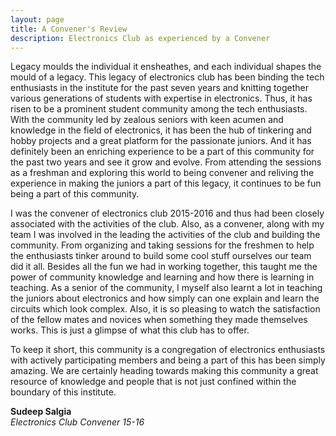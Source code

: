 ```yaml
---
layout: page
title: A Convener's Review
description: Electronics Club as experienced by a Convener
---
```


Legacy moulds the individual it ensheathes, and each individual shapes the mould of a legacy. This legacy of electronics club has been binding the tech enthusiasts in the institute for the past seven years and knitting together various generations of students with expertise in electronics. Thus, it has risen to be a prominent student community among the tech enthusiasts. With the community led by zealous seniors with keen acumen and knowledge in the field of electronics, it has been the hub of tinkering and hobby projects and a great platform for the passionate juniors. And it has definitely been an enriching experience to be a part of this community for the past two years and see it grow and evolve. From attending the sessions as a freshman and exploring this world to being convener and reliving the experience in making the juniors a part of this legacy,  it continues to be fun being a part of this community.

I was the convener of electronics club 2015-2016 and thus had been closely associated with the activities of the club. Also, as a convener, along with my team I was involved in the leading the activities of the club and building the community. From organizing and taking sessions for the freshmen to help the enthusiasts tinker around to build some cool stuff ourselves our team did it all. Besides all the fun we had in working together, this taught me the power of community knowledge and learning and how there is learning in teaching. As a senior of the community, I myself also learnt a lot in teaching the juniors about electronics and how simply can one explain and learn the circuits which look complex. Also, it is so pleasing to watch the satisfaction of the fellow mates and novices when something they made themselves works. This is just a glimpse of what this club has to offer. 

To keep it short, this community is a congregation of electronics enthusiasts with actively participating members and being a part of this has been simply amazing. We are certainly heading towards making this community a great resource of knowledge and people that is not just confined within the boundary of this institute. 

**Sudeep Salgia** <br>
*Electronics Club Convener 15-16*
